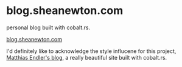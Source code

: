 # blog.sheanewton.com
personal blog built with cobalt.rs. 

[blog.sheanewton.com](https://blog.sheanewton.com/)

I'd definitely like to acknowledge the style influcene for this project,
[Matthias Endler's blog](https://matthias-endler.de/), a really beautiful site 
built with cobalt.rs.